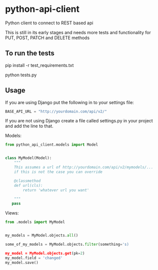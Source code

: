 python-api-client
=========================

Python client to connect to REST based api


This is still in its early stages and needs more tests and functionality for PUT, POST, PATCH and DELETE methods


To run the tests
----------------

pip install -r test_requirements.txt

python tests.py


Usage
-----

If you are using Django put the following in to your settings file:

```python
BASE_API_URL = "http://yourdomain.com/api/v2/"
```

If you are not using Django create a file called settings.py in your project and add the line to that.


Models:
```python
from python_api_client.models import Model


class MyModel(Model):
    """
    This assumes a url of http://yourdomain.com/api/v2/mymodels/...
    if this is not the case you can override

    @classmethod
    def url(cls):
        return 'whatever url you want'

    """
   pass
```

Views:
```python
from .models import MyModel


my_models = MyModel.objects.all()

some_of_my_models = MyModel.objects.filter(something='s)

my_model = MyModel.objects.get(pk=2)
my_model.field = 'changed'
my_model.save()

```